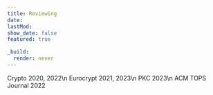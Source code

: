 ```yaml
---
title: Reviewing
date: 
lastMod:
show_date: false
featured: true

_build:
  render: never
---
```

Crypto 2020, 2022\n
Eurocrypt 2021, 2023\n
PKC 2023\n
ACM TOPS Journal 2022